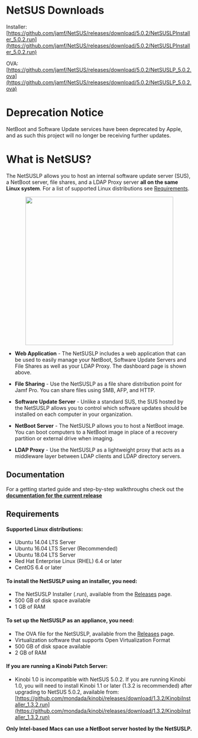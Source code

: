 
# NetSUS Downloads

Installer:
[https://github.com/jamf/NetSUS/releases/download/5.0.2/NetSUSLPInstaller_5.0.2.run](https://github.com/jamf/NetSUS/releases/download/5.0.2/NetSUSLPInstaller_5.0.2.run)

OVA:
[https://github.com/jamf/NetSUS/releases/download/5.0.2/NetSUSLP_5.0.2.ova](https://github.com/jamf/NetSUS/releases/download/5.0.2/NetSUSLP_5.0.2.ova)

# Deprecation Notice

NetBoot and Software Update services have been deprecated by Apple, and as such this project will no longer be receiving further updates.

# What is NetSUS?

The NetSUSLP allows you to host an internal software update server (SUS), a NetBoot server, file shares, and a LDAP Proxy server **all on the same Linux system**. For a list of supported Linux distributions see [Requirements](#requirements).

<p align="center"><img src="docs/images/attachments/dashboard.png" height="400"></p>

* **Web Application** - The NetSUSLP includes a web application that can be used to easily manage your NetBoot, Software Update Servers and File Shares as well as your LDAP Proxy. The dashboard page is shown above.

* **File Sharing** - Use the NetSUSLP as a file share distribution point for Jamf Pro. You can share files using SMB, AFP, and HTTP.

* **Software Update Server** - Unlike a standard SUS, the SUS hosted by the NetSUSLP allows you to control which software updates should be installed on each computer in your organization.

* **NetBoot Server** - The NetSUSLP allows you to host a NetBoot image. You can boot computers to a NetBoot image in place of a recovery partition or external drive when imaging.

* **LDAP Proxy** - Use the NetSUSLP as a lightweight proxy that acts as a middleware layer between LDAP clients and LDAP directory servers.

## Documentation

For a getting started guide and step-by-step walkthroughs check out the **[documentation for the current release](docs/README.md)**

## <a name="requirements"></a>Requirements

#### Supported Linux distributions:

* Ubuntu 14.04 LTS Server
* Ubuntu 16.04 LTS Server (Recommended)
* Ubuntu 18.04 LTS Server
* Red Hat Enterprise Linux (RHEL) 6.4 or later
* CentOS 6.4 or later

#### To install the NetSUSLP using an installer, you need:

* The NetSUSLP Installer (.run), available from the [Releases](https://github.com/jamf/NetSUS/releases) page.
* 500 GB of disk space available 
* 1 GB of RAM

#### To set up the NetSUSLP as an appliance, you need:

* The OVA file for the NetSUSLP, available from the [Releases](https://github.com/jamf/NetSUS/releases) page.
* Virtualization software that supports Open Virtualization Format 
* 500 GB of disk space available
* 2 GB of RAM

#### If you are running a Kinobi Patch Server:

* Kinobi 1.0 is incompatible with NetSUS 5.0.2. If you are running Kinobi 1.0, you will need to install Kinobi 1.1 or later (1.3.2 is recommended) after upgrading to NetSUS 5.0.2, available from:
[https://github.com/mondada/kinobi/releases/download/1.3.2/KinobiInstaller_1.3.2.run](https://github.com/mondada/kinobi/releases/download/1.3.2/KinobiInstaller_1.3.2.run)

**Only Intel-based Macs can use a NetBoot server hosted by the NetSUSLP.**

